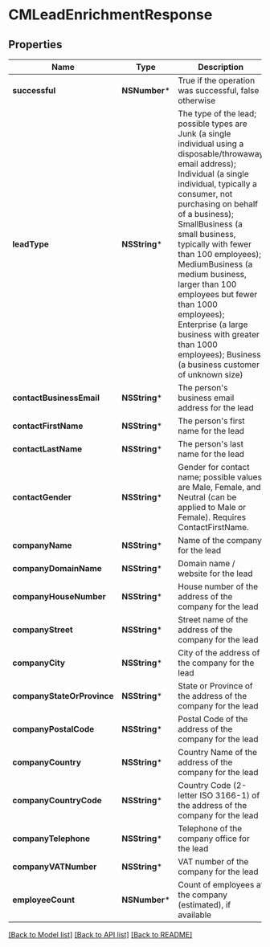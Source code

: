 # CMLeadEnrichmentResponse

## Properties
Name | Type | Description | Notes
------------ | ------------- | ------------- | -------------
**successful** | **NSNumber*** | True if the operation was successful, false otherwise | [optional] 
**leadType** | **NSString*** | The type of the lead; possible types are Junk (a single individual using a disposable/throwaway email address); Individual (a single individual, typically a consumer, not purchasing on behalf of a business); SmallBusiness (a small business, typically with fewer than 100 employees); MediumBusiness (a medium business, larger than 100 employees but fewer than 1000 employees); Enterprise (a large business with greater than 1000 employees); Business (a business customer of unknown size) | [optional] 
**contactBusinessEmail** | **NSString*** | The person&#39;s business email address for the lead | [optional] 
**contactFirstName** | **NSString*** | The person&#39;s first name for the lead | [optional] 
**contactLastName** | **NSString*** | The person&#39;s last name for the lead | [optional] 
**contactGender** | **NSString*** | Gender for contact name; possible values are Male, Female, and Neutral (can be applied to Male or Female).  Requires ContactFirstName. | [optional] 
**companyName** | **NSString*** | Name of the company for the lead | [optional] 
**companyDomainName** | **NSString*** | Domain name / website for the lead | [optional] 
**companyHouseNumber** | **NSString*** | House number of the address of the company for the lead | [optional] 
**companyStreet** | **NSString*** | Street name of the address of the company for the lead | [optional] 
**companyCity** | **NSString*** | City of the address of the company for the lead | [optional] 
**companyStateOrProvince** | **NSString*** | State or Province of the address of the company for the lead | [optional] 
**companyPostalCode** | **NSString*** | Postal Code of the address of the company for the lead | [optional] 
**companyCountry** | **NSString*** | Country Name of the address of the company for the lead | [optional] 
**companyCountryCode** | **NSString*** | Country Code (2-letter ISO 3166-1) of the address of the company for the lead | [optional] 
**companyTelephone** | **NSString*** | Telephone of the company office for the lead | [optional] 
**companyVATNumber** | **NSString*** | VAT number of the company for the lead | [optional] 
**employeeCount** | **NSNumber*** | Count of employees at the company (estimated), if available | [optional] 

[[Back to Model list]](../README.md#documentation-for-models) [[Back to API list]](../README.md#documentation-for-api-endpoints) [[Back to README]](../README.md)


